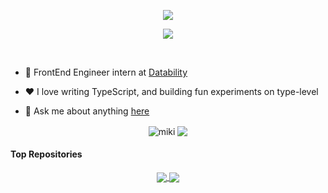  <p align="center"><a href="https://MikiKung.github.io"><img src="https://i.pinimg.com/originals/74/fa/be/74fabe0ac2588f7f052170708b5136b8.gif"/></a></p>
 <p align="center"><img src="https://komarev.com/ghpvc/?username=MikiKung&style=flat"/></p>
<br />


- 💼 FrontEnd Engineer intern at [Datability](https://www.facebook.com/datability.info)

- ❤️ I love writing TypeScript, and building fun experiments on type-level

- 💬 Ask me about anything [here](https://github.com/anuraghazra/anuraghazra/issues)

<p align="center">
<img align="center" src="https://github-readme-stats.vercel.app/api?username=MikiKung&show_icons=true&include_all_commits=true&theme=buefy" alt="miki" />
<img align="center" src="https://github-readme-stats.vercel.app/api/top-langs/?username=MikiKung&layout=compact&theme=buefy" />
</p>

#### Top Repositories
<p align="center">
<a href="https://github.com/MikiKung/attract-client">
  <img align="center" src="https://github-readme-stats.vercel.app/api/pin/?username=MikiKung&repo=attract-client&theme=buefy" />
</a>
<a href="https://github.com/MikiKung/attract-api">
  <img align="center" src="https://github-readme-stats.vercel.app/api/pin/?username=MikiKung&repo=attract-api&theme=buefy" />
</a>
 </p> 



<br />
<br />

